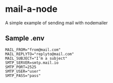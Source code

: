 # mail-a-node

A simple example of sending mail with nodemailer

## Sample .env

```
MAIL_FROM="from@mail.com"
MAIL_REPLYTO="replyto@mail.com"
MAIL_SUBJECT="I’m a subject"
SMTP_SERVER=smtp.mail.io
SMTP_PORT=2525
SMTP_USER="user"
SMTP_PASS="pass"
```
